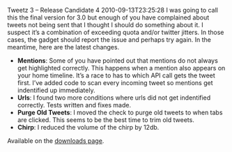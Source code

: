Tweetz 3 – Release Candidate  4
2010-09-13T23:25:28
I was going to call this the final version for 3.0 but enough of you have complained about tweets not being sent that I thought I should do something about it. I suspect it’s a combination of exceeding quota and/or twitter jitters. In those cases, the gadget should report the issue and perhaps try again. In the meantime, here are the latest changes.

  * **Mentions**: Some of you have pointed out that mentions do not always get highlighted correctly. This happens when a mention also appears on your home timeline. It’s a race to has to which API call gets the tweet first. I’ve added code to scan every incoming tweet so mentions get indentified up immediately.
  * **Urls**: I found two more conditions where urls did not get indentified correctly. Tests written and fixes made.
  * **Purge Old Tweets**: I moved the check to purge old tweets to when tabs are clicked. This seems to be the best time to trim old tweets.
  * **Chirp**: I reduced the volume of the chirp by 12db.

Available on the [downloads page](http://mike-ward.net/downloads).
